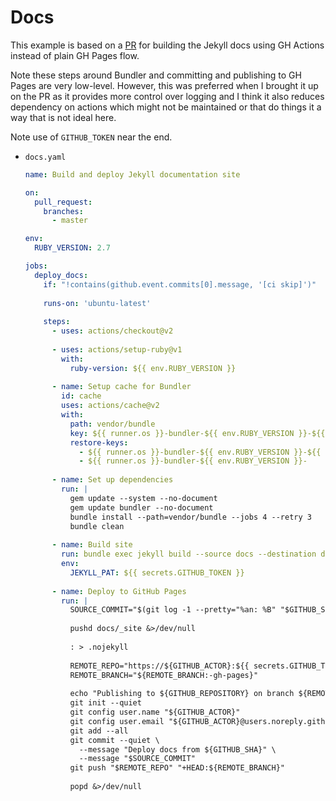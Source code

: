 # Docs

This example is based on a [PR](https://github.com/jekyll/jekyll/pull/8201/files) for building the Jekyll docs using GH Actions instead of plain GH Pages flow.

Note these steps around Bundler and committing and publishing to GH Pages are very low-level. However, this was preferred when I brought it up on the PR as it provides more control over logging and I think it also reduces dependency on actions which might not be maintained or that do things it a way that is not ideal here.

Note use of `GITHUB_TOKEN` near the end.

- `docs.yaml`
    ```yaml
    name: Build and deploy Jekyll documentation site

    on:
      pull_request:
        branches:
          - master

    env:
      RUBY_VERSION: 2.7

    jobs:
      deploy_docs:
        if: "!contains(github.event.commits[0].message, '[ci skip]')"
        
        runs-on: 'ubuntu-latest'
        
        steps:
          - uses: actions/checkout@v2
          
          - uses: actions/setup-ruby@v1
            with:
              ruby-version: ${{ env.RUBY_VERSION }}
              
          - name: Setup cache for Bundler
            id: cache
            uses: actions/cache@v2
            with:
              path: vendor/bundle
              key: ${{ runner.os }}-bundler-${{ env.RUBY_VERSION }}-${{ hashFiles('Gemfile') }}-${{ hashFiles('jekyll.gemspec') }}
              restore-keys:
                - ${{ runner.os }}-bundler-${{ env.RUBY_VERSION }}-${{ hashFiles('Gemfile') }}-
                - ${{ runner.os }}-bundler-${{ env.RUBY_VERSION }}-
                
          - name: Set up dependencies
            run: |
              gem update --system --no-document
              gem update bundler --no-document
              bundle install --path=vendor/bundle --jobs 4 --retry 3
              bundle clean
              
          - name: Build site
            run: bundle exec jekyll build --source docs --destination docs/_site --verbose --trace
            env:
              JEKYLL_PAT: ${{ secrets.GITHUB_TOKEN }}
              
          - name: Deploy to GitHub Pages
            run: |
              SOURCE_COMMIT="$(git log -1 --pretty="%an: %B" "$GITHUB_SHA")"
              
              pushd docs/_site &>/dev/null
              
              : > .nojekyll
              
              REMOTE_REPO="https://${GITHUB_ACTOR}:${{ secrets.GITHUB_TOKEN }}@github.com/${GITHUB_REPOSITORY}.git"
              REMOTE_BRANCH="${REMOTE_BRANCH:-gh-pages}"
              
              echo "Publishing to ${GITHUB_REPOSITORY} on branch ${REMOTE_BRANCH}"
              git init --quiet
              git config user.name "${GITHUB_ACTOR}"
              git config user.email "${GITHUB_ACTOR}@users.noreply.github.com"
              git add --all
              git commit --quiet \
                --message "Deploy docs from ${GITHUB_SHA}" \
                --message "$SOURCE_COMMIT"
              git push "$REMOTE_REPO" "+HEAD:${REMOTE_BRANCH}"
              
              popd &>/dev/null
    ```
